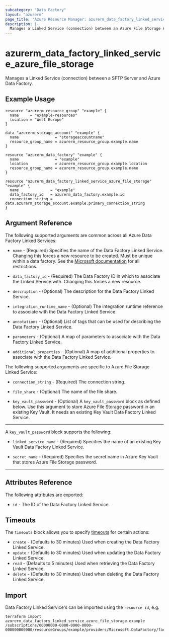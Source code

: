```yaml
---
subcategory: "Data Factory"
layout: "azurerm"
page_title: "Azure Resource Manager: azurerm_data_factory_linked_service_azure_file_storage"
description: |-
  Manages a Linked Service (connection) between an Azure File Storage Account and Azure Data Factory.
---
```


# azurerm_data_factory_linked_service_azure_file_storage

Manages a Linked Service (connection) between a SFTP Server and Azure Data Factory.

## Example Usage

```hcl
resource "azurerm_resource_group" "example" {
  name     = "example-resources"
  location = "West Europe"
}

data "azurerm_storage_account" "example" {
  name                = "storageaccountname"
  resource_group_name = azurerm_resource_group.example.name
}

resource "azurerm_data_factory" "example" {
  name                = "example"
  location            = azurerm_resource_group.example.location
  resource_group_name = azurerm_resource_group.example.name
}

resource "azurerm_data_factory_linked_service_azure_file_storage" "example" {
  name              = "example"
  data_factory_id   = azurerm_data_factory.example.id
  connection_string = data.azurerm_storage_account.example.primary_connection_string
}
```

## Argument Reference

The following supported arguments are common across all Azure Data Factory Linked Services:

* `name` - (Required) Specifies the name of the Data Factory Linked Service. Changing this forces a new resource to be created. Must be unique within a data
  factory. See the [Microsoft documentation](https://docs.microsoft.com/en-us/azure/data-factory/naming-rules) for all restrictions.

* `data_factory_id` - (Required) The Data Factory ID in which to associate the Linked Service with. Changing this forces a new resource.

* `description` - (Optional) The description for the Data Factory Linked Service.

* `integration_runtime_name` - (Optional) The integration runtime reference to associate with the Data Factory Linked Service.

* `annotations` - (Optional) List of tags that can be used for describing the Data Factory Linked Service.

* `parameters` - (Optional) A map of parameters to associate with the Data Factory Linked Service.

* `additional_properties` - (Optional) A map of additional properties to associate with the Data Factory Linked Service.

The following supported arguments are specific to Azure File Storage Linked Service:

* `connection_string` - (Required) The connection string.

* `file_share` - (Optional) The name of the file share.

* `key_vault_password` - (Optional) A `key_vault_password` block as defined below. Use this argument to store Azure File Storage password in an existing Key Vault. It needs an existing Key Vault Data Factory Linked Service.

---

A `key_vault_password` block supports the following:

* `linked_service_name` - (Required) Specifies the name of an existing Key Vault Data Factory Linked Service.

* `secret_name` - (Required) Specifies the secret name in Azure Key Vault that stores Azure File Storage password.

---

## Attributes Reference

The following attributes are exported:

* `id` - The ID of the Data Factory Linked Service.

## Timeouts

The `timeouts` block allows you to specify [timeouts](https://www.terraform.io/docs/configuration/resources.html#timeouts) for certain actions:

* `create` - (Defaults to 30 minutes) Used when creating the Data Factory Linked Service.
* `update` - (Defaults to 30 minutes) Used when updating the Data Factory Linked Service.
* `read` - (Defaults to 5 minutes) Used when retrieving the Data Factory Linked Service.
* `delete` - (Defaults to 30 minutes) Used when deleting the Data Factory Linked Service.

## Import

Data Factory Linked Service's can be imported using the `resource id`, e.g.

```shell
terraform import azurerm_data_factory_linked_service_azure_file_storage.example /subscriptions/00000000-0000-0000-0000-000000000000/resourceGroups/example/providers/Microsoft.DataFactory/factories/example/linkedservices/example
```
